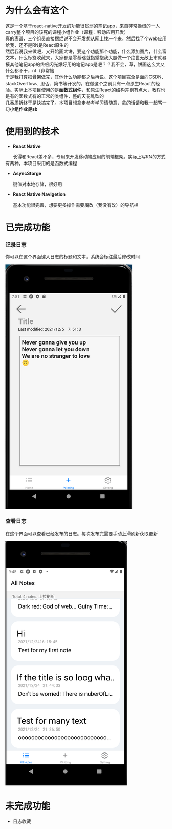 # 为什么会有这个
这是一个基于react-native开发的功能很贫弱的笔记app，来自非常操蛋的一人carry整个项目的该死的课程小组作业（课程：移动应用开发）
<br>
真的离谱，三个组员直接摆烂说不会开发想从网上找一个来，然后找了个web应用给我，还不是RN是React原生的
<br>
然后我说我来做吧，又开始画大饼，要这个功能那个功能，什么添加图片，什么富文本，什么标签收藏夹，大家都是零基础就指望抱我大腿做一个绝世无敌上市就暴揍其他笔记app的终极闪光爆好用的笔记app是吧？？我不会，草，饼画这么大又什么都不干，nt（非常恼
<br>
于是我打算把骨架做完，其他什么功能都之后再说。这个项目完全是面向CSDN、stackOverflow、思否、简书等开发的，在做这个之前只有一点原生React的经验。实际上本项目使用的是**函数式组件**，和原生React的结构差别有点大，教程也是有的函数式有的正常的类组件，整的天花乱坠的
<br>
几番周折终于是快搞完了。本项目想拿走参考学习请随意，拿的话请和我一起骂一句**小组作业是sb**

# 使用到的技术
- **React Native**

&nbsp;&nbsp;&nbsp;&nbsp;&nbsp;&nbsp;长得和React差不多，专用来开发移动端应用的前端框架。实际上写RN的方式有两种，本项目采用的是函数式编程
- **AsyncStorge**

&nbsp;&nbsp;&nbsp;&nbsp;&nbsp;&nbsp;键值对本地存储，很好用
- **React Native Navigetion**

&nbsp;&nbsp;&nbsp;&nbsp;&nbsp;&nbsp;基本功能很完善，想要更多操作需要魔改（我没有改）的导航栏

# 已完成功能
### 记录日志
你可以在这个界面键入日志的标题和文本。系统会标注最后修改时间

<img src="https://raw.githubusercontent.com/Guiny-Time/PictureBed/main/20211205155416.png" style="height:50"/>
<br>

### 查看日志
在这个界面可以查看已经发布的日志。每次发布完需要手动上滑刷新获取更新

<img src="https://raw.githubusercontent.com/Guiny-Time/PictureBed/main/20211224220256.png"/>
<br>

# 未完成功能
- 日志收藏
